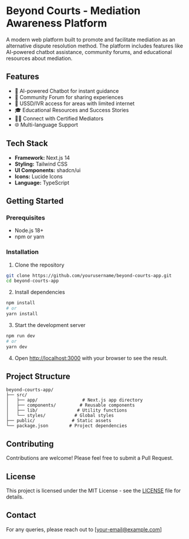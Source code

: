 # Beyond Courts - Mediation Awareness Platform

A modern web platform built to promote and facilitate mediation as an alternative dispute resolution method. The platform includes features like AI-powered chatbot assistance, community forums, and educational resources about mediation.

## Features

- 🤖 AI-powered Chatbot for instant guidance
- 👥 Community Forum for sharing experiences
- 📱 USSD/IVR access for areas with limited internet
- 🎓 Educational Resources and Success Stories
- 👨‍⚖️ Connect with Certified Mediators
- 🌐 Multi-language Support

## Tech Stack

- **Framework:** Next.js 14
- **Styling:** Tailwind CSS
- **UI Components:** shadcn/ui
- **Icons:** Lucide Icons
- **Language:** TypeScript

## Getting Started

### Prerequisites

- Node.js 18+ 
- npm or yarn

### Installation

1. Clone the repository
```bash
git clone https://github.com/yourusername/beyond-courts-app.git
cd beyond-courts-app
```

2. Install dependencies
```bash
npm install
# or
yarn install
```

3. Start the development server
```bash
npm run dev
# or
yarn dev
```

4. Open [http://localhost:3000](http://localhost:3000) with your browser to see the result.

## Project Structure

```
beyond-courts-app/
├── src/
│   ├── app/                 # Next.js app directory
│   ├── components/         # Reusable components
│   ├── lib/               # Utility functions
│   └── styles/           # Global styles
├── public/              # Static assets
└── package.json        # Project dependencies
```

## Contributing

Contributions are welcome! Please feel free to submit a Pull Request.

## License

This project is licensed under the MIT License - see the [LICENSE](LICENSE) file for details.

## Contact

For any queries, please reach out to [your-email@example.com]
